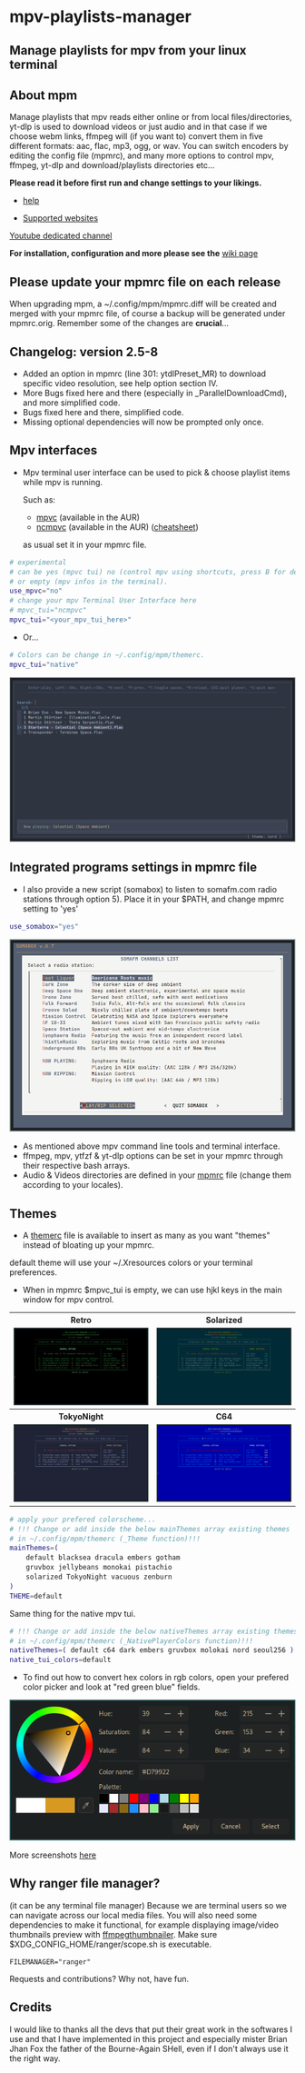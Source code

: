 # mpv-playlists-manager
## Manage playlists for mpv from your linux terminal

## About mpm
Manage playlists that mpv reads either online or from local files/directories,
yt-dlp is used to download videos or just audio and in that case if we choose webm links,
ffmpeg will (if you want to) convert them in five different formats:
aac, flac, mp3, ogg, or wav. You can switch encoders by editing the config file (mpmrc),
and many more options to control mpv, ffmpeg, yt-dlp and download/playlists directories etc...

**Please read it before first run and change settings to your likings.**

- [help](https://github.com/archusXIV/mpv-playlists-manager/blob/main/doc/help)

- [Supported websites](https://github.com/ytdl-org/youtube-dl/blob/master/docs/supportedsites.md)

[Youtube dedicated channel](https://www.youtube.com/@mpv-playlists-manager-mv8sh/featured)

**For installation, configuration and more please see the** [wiki page](https://github.com/archusXIV/mpv-playlists-manager/wiki)

## Please update your mpmrc file on each release
When upgrading mpm, a ~/.config/mpm/mpmrc.diff will be created and merged with your mpmrc file, of course a backup will be generated under mpmrc.orig. Remember some of the changes are **crucial**...

## Changelog: version 2.5-8
- Added an option in mpmrc (line 301: ytdlPreset_MR) to download specific video resolution, see help option section IV.
- More Bugs fixed here and there (especially in _ParallelDownloadCmd), and more simplified code.
- Bugs fixed here and there, simplified code.
- Missing optional dependencies will now be prompted only once.

## Mpv interfaces
- Mpv terminal user interface can be used to pick & choose playlist items while mpv is running.

  Such as:
  - [mpvc](https://github.com/lwilletts/mpvc)   (available in the AUR)
  - [ncmpvc](https://gitlab.com/mpv-ipc/ncmpvc) (available in the AUR) ([cheatsheet](https://github.com/archusXIV/mpv-playlists-manager/blob/main/doc/ncmpvc_cheatsheet))

  as usual set it in your mpmrc file.
```bash
# experimental
# can be yes (mpvc tui) no (control mpv using shortcuts, press B for details),
# or empty (mpv infos in the terminal).
use_mpvc="no"
# change your mpv Terminal User Interface here
# mpvc_tui="ncmpvc"
mpvc_tui="<your_mpv_tui_here>"
```
  - Or...
```bash
# Colors can be change in ~/.config/mpm/themerc.
mpvc_tui="native"
```
![screenshot](https://github.com/archusXIV/mpv-playlists-manager/blob/main/screenshots/mpm_player_v1.2.png)

## Integrated programs settings in mpmrc file
- I also provide a new script (somabox) to listen to somafm.com radio stations through option 5). Place it in your $PATH,
and change mpmrc setting to 'yes'
```bash
use_somabox="yes"
```

![screenshot](https://github.com/archusXIV/mpv-playlists-manager/blob/main/screenshots/somabox_v0.7.png)
- As mentioned above mpv command line tools and terminal interface.
- ffmpeg, mpv, ytfzf & yt-dlp options can be set in your mpmrc through their respective bash arrays.
- Audio & Videos directories are defined in your [mpmrc](https://github.com/archusXIV/mpv-playlists-manager/blob/main/doc/mpmrc#L77) file (change them according to your locales).

## Themes
- A [themerc](https://github.com/archusXIV/mpv-playlists-manager/blob/main/doc/themerc) file is available to insert as many as you want "themes" instead of bloating up your mpmrc.

default theme will use your ~/.Xresources colors or your terminal preferences.

- When in mpmrc $mpvc_tui is empty, we can use hjkl keys in the main window for mpv control.

<table width="100%">
  <tr>
    <th>Retro</th>
    <th>Solarized</th>
  </tr>
  <tr>
    <td width="50%">
      <img src="https://github.com/archusXIV/mpv-playlists-manager/blob/main/screenshots/retro.png" />
    </td>
    <td width="50%">
      <img src="https://github.com/archusXIV/mpv-playlists-manager/blob/main/screenshots/solarized.png" />
    </td>
  </tr>
  <tr>
    <th>TokyoNight</th>
    <th>C64</th>
  </tr>
  <tr>
    <td width="50%">
      <img src="https://github.com/archusXIV/mpv-playlists-manager/blob/main/screenshots/tokyonight.png" />
    </td>
    <td width="50%">
      <img src="https://github.com/archusXIV/mpv-playlists-manager/blob/main/screenshots/c64.png" />
    </td>
  </tr>
</table>

```bash
# apply your prefered colorscheme...
# !!! Change or add inside the below mainThemes array existing themes
# in ~/.config/mpm/themerc (_Theme function)!!!
mainThemes=(
    default blacksea dracula embers gotham
    gruvbox jellybeans monokai pistachio
    solarized TokyoNight vacuous zenburn
)
THEME=default
```
Same thing for the native mpv tui.

```bash
# !!! Change or add inside the below nativeThemes array existing themes
# in ~/.config/mpm/themerc (_NativePlayerColors function)!!!
nativeThemes=( default c64 dark embers gruvbox molokai nord seoul256 )
native_tui_colors=default
```

- To find out how to convert hex colors in rgb colors, open your prefered color picker
and look at "red green blue" fields.

![screenshot](https://github.com/archusXIV/mpv-playlists-manager/blob/main/screenshots/color_picker.png)

More screenshots [here](https://github.com/archusXIV/mpv-playlists-manager/tree/main/screenshots)

## Why ranger file manager?
(it can be any terminal file manager)
Because we are terminal users so we can navigate across our local media files.
You will also need some dependencies to make it functional, for example displaying image/video thumbnails preview
with [ffmpegthumbnailer](https://github.com/dirkvdb/ffmpegthumbnailer). Make sure $XDG_CONFIG_HOME/ranger/scope.sh is executable.
```
FILEMANAGER="ranger"
```

Requests and contributions? Why not, have fun.

## Credits
I would like to thanks all the devs that put their great work in the softwares I use and that I have implemented in this project and especially mister Brian Jhan Fox the father of the Bourne-Again SHell, even if I don't always use it the right way.
